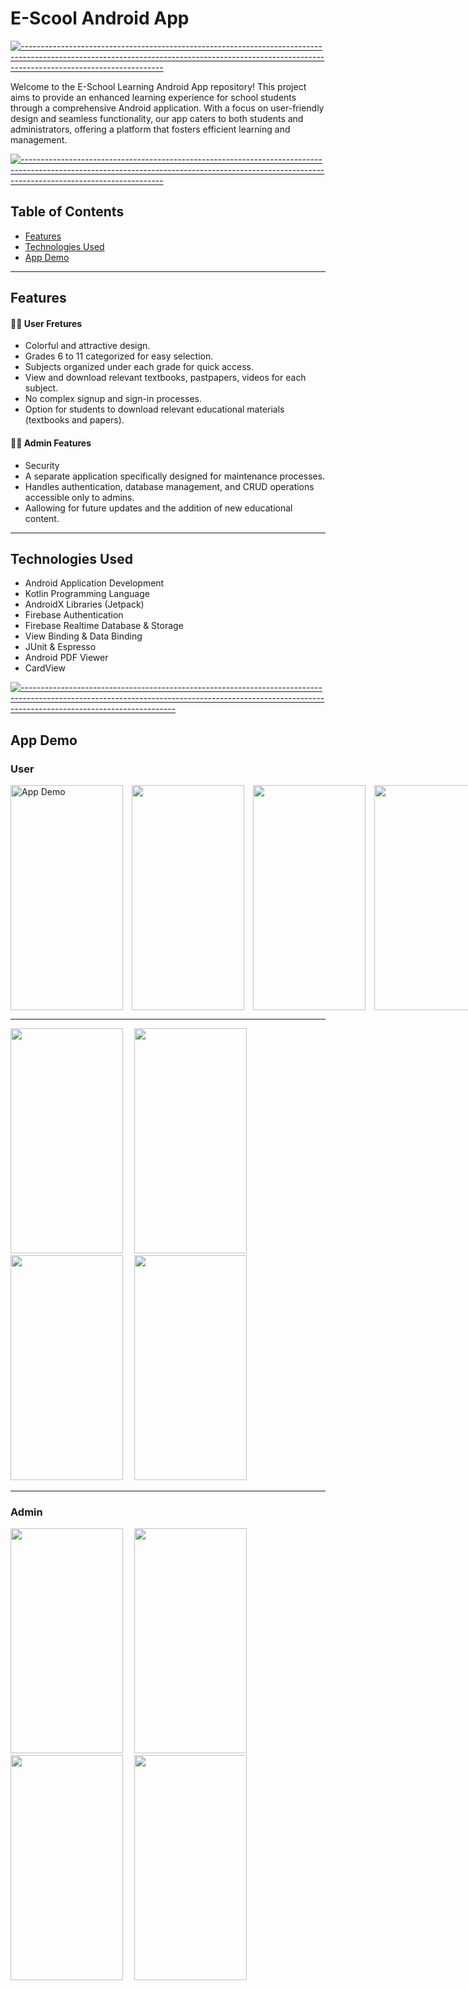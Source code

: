 # E-Scool Android App

[![-----------------------------------------------------------------------------------------------------------------------------------------------------------------------------------------------](
https://raw.githubusercontent.com/andreasbm/readme/master/assets/lines/aqua.png)](https://github.com/BaseMax?tab=repositories)

Welcome to the E-School Learning Android App repository! This project aims to provide an enhanced learning experience for school students through a comprehensive Android application. With a focus on user-friendly design and seamless functionality, our app caters to both students and administrators, offering a platform that fosters efficient learning and management.

[![-----------------------------------------------------------------------------------------------------------------------------------------------------------------------------------------------](
https://raw.githubusercontent.com/andreasbm/readme/master/assets/lines/aqua.png)](https://github.com/BaseMax?tab=repositories)

## Table of Contents

- [Features](#features)
- [Technologies Used](#technologies-used)
- [App Demo](#app-demo)

---

## Features

#### 🙋‍♀️ User Fretures
- Colorful and attractive design.
- Grades 6 to 11 categorized for easy selection.
- Subjects organized under each grade for quick access.
- View and download relevant textbooks, pastpapers, videos for each subject.
- No complex signup and sign-in processes.
-  Option for students to download relevant educational materials (textbooks and papers).

#### 🧑‍💼 Admin Features

- Security
- A separate application specifically designed for maintenance processes.
- Handles authentication, database management, and CRUD operations accessible only to admins.
- Aallowing for future updates and the addition of new educational content.
  
---

## Technologies Used

- Android Application Development
- Kotlin Programming Language
- AndroidX Libraries (Jetpack)
- Firebase Authentication
- Firebase Realtime Database & Storage
- View Binding & Data Binding
- JUnit & Espresso
- Android PDF Viewer
- CardView

[![--------------------------------------------------------------------------------------------------------------------------------------------------------------------------------------------------](
https://raw.githubusercontent.com/andreasbm/readme/master/assets/lines/aqua.png)](https://github.com/BaseMax?tab=repositories)

## App Demo 

### User

<div style="display: flex; justify-content: space-between;">
    <img src="https://github.com/Vindyani1999/E-School/assets/145743416/05e1ea31-39e6-4b63-baa1-7e60bd7bffcf" alt="App Demo" width="180" height="360">&emsp;
    <img src="https://github.com/Vindyani1999/E-School/assets/145743416/bcaa7bb2-858e-4de8-8ecc-1e428f57fa7a" alt="" width="180" height="360">&emsp;
    <img src="https://github.com/Vindyani1999/E-School/assets/145743416/bb339029-5d76-4f9b-aade-a4204b76dc02" alt="" width="180" height="360">&emsp;
    <img src="https://github.com/Vindyani1999/E-School/assets/145743416/88f56802-1754-473c-bf5b-d5ec20fabc67" alt="" width="180" height="360">&emsp;
</div>

---

<div>
    <img src="https://github.com/Vindyani1999/E-School/assets/145743416/f561af1a-1486-48ad-b238-adbf1cbd3771" alt="" width="180" height="360">&emsp;
    <img src="https://github.com/Vindyani1999/E-School/assets/145743416/f9a5ba19-cf71-467a-9e99-516b119ad1f4" alt="" width="180" height="360">&emsp;
    <img src="https://github.com/Vindyani1999/E-School/assets/145743416/524271ee-7168-49f4-a62b-e8f49ea4da03" alt="" width="180" height="360">&emsp;
    <img src="https://github.com/Vindyani1999/E-School/assets/145743416/3744d967-8e43-4662-b53d-43f23c2dfa29" alt="" width="180" height="360">&emsp;
</div>

---

### Admin

<div>
  <img src="https://github.com/Vindyani1999/E-School/assets/145743416/5cda7a0d-0768-4061-918c-b29ef18bd538" alt="" width="180" height="360">&emsp;
  <img src="https://github.com/Vindyani1999/E-School/assets/145743416/1e1f9ba1-7e73-4abd-a549-5ec9182653db" alt="" width="180" height="360">&emsp;
  <img src="https://github.com/Vindyani1999/E-School/assets/145743416/8c07f2ac-005a-4c9a-aef1-b6aef622225f" alt="" width="180" height="360">&emsp;
   <img src="https://github.com/Vindyani1999/E-School/assets/145743416/636c830e-b15b-4fd1-bf7f-73daf2aa96ec" alt="" width="180" height="360">&emsp;
</div>
</div>







